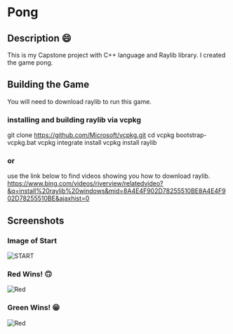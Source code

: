 # Pong

## Description :smile:

This is my Capstone project with C++ language and Raylib library. I created the game pong.

## Building the Game
You will need to download raylib to run this game.

### installing and building raylib via vcpkg
  git clone https://github.com/Microsoft/vcpkg.git
  cd vcpkg
  bootstrap-vcpkg.bat
  vcpkg integrate install
  vcpkg install raylib

  ### or
  
  use the link below to find videos showing you how to download raylib.
  https://www.bing.com/videos/riverview/relatedvideo?&q=install%20raylib%20windows&mid=8A4E4F902D78255510BE8A4E4F902D78255510BE&ajaxhist=0

## Screenshots
### Image of Start
![START](/Screenshots/Start.png)

### Red Wins! 	:upside_down_face:
![Red](/Screenshots/Start.png)

### Green Wins! 		:grin:
![Red](/Screenshots/Start.png)